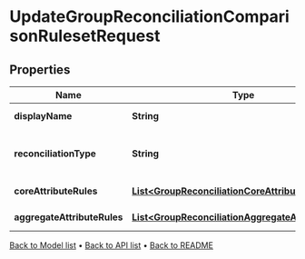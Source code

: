 

# UpdateGroupReconciliationComparisonRulesetRequest


## Properties

| Name | Type | Description | Notes |
|------------ | ------------- | ------------- | -------------|
|**displayName** | **String** | The name of the ruleset |  |
|**reconciliationType** | **String** | The type of reconciliation to perform. \&quot;Holding\&quot; | \&quot;Transaction\&quot; | \&quot;Valuation\&quot; |  |
|**coreAttributeRules** | [**List&lt;GroupReconciliationCoreAttributeRule&gt;**](GroupReconciliationCoreAttributeRule.md) | The core comparison rules |  |
|**aggregateAttributeRules** | [**List&lt;GroupReconciliationAggregateAttributeRule&gt;**](GroupReconciliationAggregateAttributeRule.md) | The aggregate comparison rules |  |



[Back to Model list](../README.md#documentation-for-models) &#8226; [Back to API list](../README.md#documentation-for-api-endpoints) &#8226; [Back to README](../README.md)



